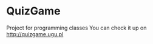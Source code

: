 # QuizGame
Project for programming classes
You can check it up on <link>http://quizgame.ugu.pl</link>
